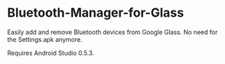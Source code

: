Bluetooth-Manager-for-Glass
===========================

Easily add and remove Bluetooth devices from Google Glass. No need for the Settings.apk anymore.

Requires Android Studio 0.5.3.
